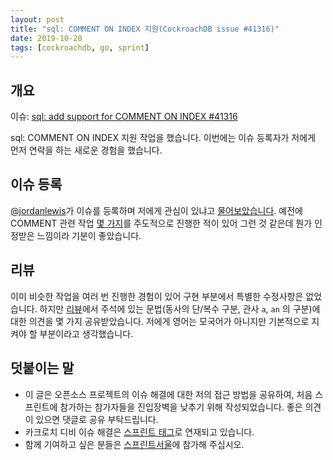 ```yaml
---
layout: post
title: "sql: COMMENT ON INDEX 지원(CockroachDB issue #41316)"
date: 2019-10-20
tags: [cockroachdb, go, sprint]
---
```


## 개요

이슈: [sql: add support for COMMENT ON INDEX #41316](https://github.com/cockroachdb/cockroach/issues/41316)

sql: COMMENT ON INDEX 지원 작업을 했습니다. 이번에는 이슈 등록자가 저에게 먼저 연락을 하는 새로운 경험을 했습니다.

<!--more-->

## 이슈 등록

[@jordanlewis](https://github.com/jordanlewis)가 이슈를 등록하며 저에게 관심이 있냐고 [물어보았습니다](https://github.com/cockroachdb/cockroach/issues/41316#issue-502421946). 예전에 COMMENT 관련 작업 [몇 가지](https://github.com/cockroachdb/cockroach/pulls?utf8=%E2%9C%93&q=is%3Apr+is%3Aclosed+author%3Ahueypark+in%3Atitle+comment)를 주도적으로 진행한 적이 있어 그런 것 같은데 뭔가 인정받은 느낌이라 기분이 좋았습니다.

## 리뷰

이미 비슷한 작업을 여러 번 진행한 경험이 있어 구현 부분에서 특별한 수정사항은 없었습니다. 하지만 [리뷰](https://github.com/cockroachdb/cockroach/pull/41555#pullrequestreview-302936535)에서 주석에 있는 문법(동사의 단/복수 구분, 관사 `a`, `an` 의 구분)에 대한 의견을 몇 가지 공유받았습니다. 저에게 영어는 모국어가 아니지만 기본적으로 지켜야 할 부분이라고 생각했습니다.

## 덧붙이는 말

- 이 글은 오픈소스 프로젝트의 이슈 해결에 대한 저의 접근 방법을 공유하여, 처음 스프린트에 참가하는 참가자들을 진입장벽을 낮추기 위해 작성되었습니다. 좋은 의견이 있으면 댓글로 공유 부탁드립니다.
- 카크로치 디비 이슈 해결은 [스프린트 태그](/tags/sprint/)로 연재되고 있습니다.
- 함께 기여하고 싶은 분들은 [스프린트서울](https://www.sprintseoul.org/)에 참가해 주십시오.
